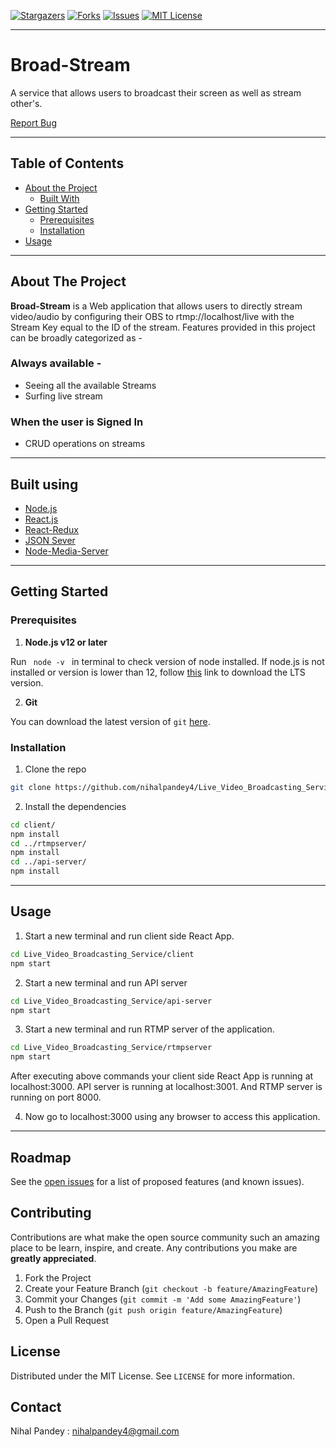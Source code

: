 <!-- PROJECT SHIELDS -->
[![Stargazers][stars-shield]][stars-url]
[![Forks][forks-shield]][forks-url]
[![Issues][issues-shield]][issues-url]
[![MIT License][license-shield]][license-url]

<hr>
<p>
  <p align="center">
    <h1>Broad-Stream </h1>
    <p>A service that allows users to broadcast their screen as well as stream other's.</p>
    <a href="https://github.com/nihalpandey4/Live_Video_Broadcasting_Service/issues">Report Bug</a>
    </p>
</p>

<hr>

<!-- TABLE OF CONTENTS -->
## Table of Contents

* [About the Project](#about-the-project)
  * [Built With](#built-with)
* [Getting Started](#getting-started)
  * [Prerequisites](#prerequisites)
  * [Installation](#installation)
* [Usage](#usage)

<hr>


<!-- ABOUT THE PROJECT -->
## About The Project

**Broad-Stream** is a Web application that allows users to directly stream video/audio by configuring their OBS to rtmp://localhost/live with the Stream Key equal to the ID of the stream. Features provided in this project can be broadly categorized as - 

### Always available - 
* Seeing all the available Streams
* Surfing live stream

### When the user is Signed In
* CRUD operations on streams

<hr>

## Built using

* [Node.js](https://nodejs.org/en/)
* [React.js](https://reactjs.org/)
* [React-Redux](https://react-redux.js.org/)
* [JSON Sever](https://www.npmjs.com/package/json-server)
* [Node-Media-Server](https://www.npmjs.com/package/node-media-server)

<hr>

## Getting Started

### Prerequisites

1. **Node.js v12 or later**

Run <code> node -v </code> in terminal to check version of node installed. 
If node.js is not installed or version is lower than 12, follow [this](https://nodejs.org/en/download/) link to download the LTS version.

2. **Git**

You can download the latest version of <code>git</code> [here](https://git-scm.com/downloads).

### Installation

1. Clone the repo

```sh
git clone https://github.com/nihalpandey4/Live_Video_Broadcasting_Service.git
```
2. Install the dependencies

```sh
cd client/
npm install
cd ../rtmpserver/
npm install
cd ../api-server/
npm install
```

<hr>

## Usage

1. Start a new terminal and run client side React App.

```sh
cd Live_Video_Broadcasting_Service/client
npm start
```

2. Start a new terminal and run API server

```sh
cd Live_Video_Broadcasting_Service/api-server
npm start
```
3. Start a new terminal and run RTMP server of the application.

```sh
cd Live_Video_Broadcasting_Service/rtmpserver
npm start
```

After executing above commands your client side React App is running at localhost:3000. API server is running at localhost:3001. And RTMP server is running on port 8000.

4. Now go to localhost:3000 using any browser to access this application. 

<hr>

<!-- ROADMAP -->
## Roadmap

See the [open issues](https://github.com/nihalpandey4/Live_Video_Broadcasting_Service/issues) for a list of proposed features (and known issues).

<!-- CONTRIBUTING -->
## Contributing

Contributions are what make the open source community such an amazing place to be learn, inspire, and create. Any contributions you make are **greatly appreciated**.

1. Fork the Project
2. Create your Feature Branch (`git checkout -b feature/AmazingFeature`)
3. Commit your Changes (`git commit -m 'Add some AmazingFeature'`)
4. Push to the Branch (`git push origin feature/AmazingFeature`)
5. Open a Pull Request


<!-- LICENSE -->
## License

Distributed under the MIT License. See `LICENSE` for more information.

<!-- CONTACT -->
## Contact

Nihal Pandey : nihalpandey4@gmail.com


<!-- MARKDOWN LINKS & IMAGES -->
<!-- https://www.markdownguide.org/basic-syntax/#reference-style-links -->
[issues-shield]:	https://img.shields.io/github/issues/nihalpandey4/Live_Video_Broadcasting_Service
[issues-url]: https://github.com/nihalpandey4/Live_Video_Broadcasting_Service/issues
[forks-shield]: https://img.shields.io/github/forks/nihalpandey4/Live_Video_Broadcasting_Service
[forks-url]: https://github.com/nihalpandey4/Live_Video_Broadcasting_Service/network/members
[stars-shield]: https://img.shields.io/github/stars/nihalpandey4/Live_Video_Broadcasting_Service
[stars-url]: https://github.com/nihalpandey4/Live_Video_Broadcasting_Service/stargazers
[license-shield]: https://img.shields.io/github/license/nihalpandey4/Live_Video_Broadcasting_Service
[license-url]: https://github.com/nihalpandey4/Live_Video_Broadcasting_Service/blob/main/LICENSE